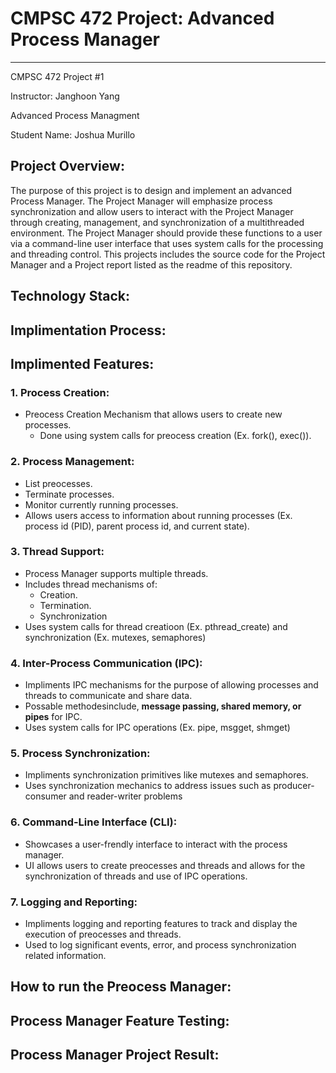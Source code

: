 # CMPSC 472 Project: Advanced Process Manager
___

CMPSC 472 Project #1

Instructor: Janghoon Yang

Advanced Process Managment

Student Name: Joshua Murillo


 
## Project Overview:

The purpose of this project is to design and implement an advanced Process Manager. The Project Manager will emphasize process synchronization and allow users to interact with the Project Manager through creating, management, and synchronization of a multithreaded environment. The Project Manager should provide these functions to a user via a command-line user interface that uses system calls for the processing and threading control. This projects includes the source code for the Project Manager and a Project report listed as the readme of this repository.


## Technology Stack:


## Implimentation Process:


## Implimented Features:
### 1. Process Creation:
- Preocess Creation Mechanism that allows users to create new processes.
  - Done using system calls for preocess creation (Ex. fork(), exec()).
### 2. Process Management:
- List preocesses.
- Terminate processes.
- Monitor currently running processes.
- Allows users access to information about running processes (Ex. process id (PID), parent process id, and current state).
### 3. Thread Support:
- Process Manager supports multiple threads.
- Includes thread mechanisms of:
  - Creation.
  - Termination.
  - Synchronization
- Uses system calls for thread creatioon (Ex. pthread_create) and synchronization (Ex. mutexes, semaphores)
### 4. Inter-Process Communication (IPC):
- Impliments IPC mechanisms for the purpose of allowing processes and threads to communicate and share data.
- Possable methodesinclude, **message passing, shared memory, or pipes** for IPC.
- Uses system calls for IPC operations (Ex. pipe, msgget, shmget)
### 5. Process Synchronization:
- Impliments synchronization primitives like mutexes and semaphores.
- Uses synchronization mechanics to address issues such as producer-consumer and reader-writer problems
### 6. Command-Line Interface (CLI):
- Showcases a user-frendly interface to interact with the process manager.
- UI allows users to create preocesses and threads and allows for the synchronization of threads and use of IPC operations.
### 7. Logging and Reporting:
- Impliments logging and reporting features to track and display the execution of preocesses and threads.
- Used to log significant events, error, and process synchronization related information.

## How to run the Preocess Manager:

## Process Manager Feature Testing:

## Process Manager Project Result:
